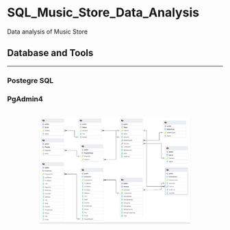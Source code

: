 # SQL_Music_Store_Data_Analysis

Data analysis of Music Store 

<h2>Database and Tools</h2>
<hr/>
<h3>  Postegre SQL</h3>
<h3>  PgAdmin4</h3>

<br/>
<div style="text-align: center;">
    <img src="https://github.com/Sumeettt27/SQL_Music_Store_Data_Analysis/blob/main/Music_Store_Database_Schema.png" alt="amy's store dashboard" style="max-width:70%;box-shadow:0 2.8px 2.2px rgba(0, 0, 0, 0.12)" />
</div>
<br/>
